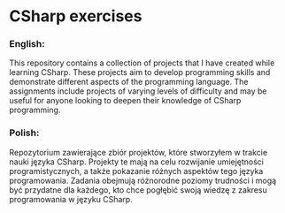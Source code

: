 
# CSharp exercises

### English:
This repository contains a collection of projects that I have created while learning CSharp. These projects aim to develop programming skills and demonstrate different aspects of the programming language. The assignments include projects of varying levels of difficulty and may be useful for anyone looking to deepen their knowledge of CSharp programming.

### Polish:
Repozytorium zawierające zbiór projektów, które stworzyłem w trakcie nauki języka CSharp. Projekty te mają na celu rozwijanie umiejętności programistycznych, a także pokazanie różnych aspektów tego języka programowania. Zadania obejmują różnorodne poziomy trudności i mogą być przydatne dla każdego, kto chce pogłębić swoją wiedzę z zakresu programowania w języku CSharp.
